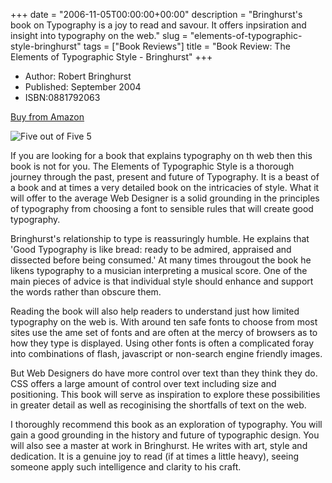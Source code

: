 +++
date = "2006-11-05T00:00:00+00:00"
description = "Bringhurst's book on Typography is a joy to read and savour. It offers inpsiration and insight into typography on the web."
slug = "elements-of-typographic-style-bringhurst"
tags = ["Book Reviews"]
title = "Book Review: The Elements of Typographic Style - Bringhurst"
+++

- Author: Robert Bringhurst
- Published: September 2004
- ISBN:0881792063

[Buy from Amazon](http://www.amazon.com/Elements-Typographic-Style-Robert-Bringhurst/dp/0881791326)

![Five out of Five](/images/books/five_stars.gif "Five out of Five")
<span class="rating">5</span>

If you are looking for a book that explains typography on th web then this book
is not for you. The Elements of Typographic Style is a thorough journey through
the past, present and future of Typography. It is a beast of a book and at times
a very detailed book on the intricacies of style. What it will offer to the
average Web Designer is a solid grounding in the principles of typography from
choosing a font to sensible rules that will create good typography.

Bringhurst's relationship to type is reassuringly humble. He explains that 'Good
Typography is like bread: ready to be admired, appraised and dissected before
being consumed.' At many times througout the book he likens typography to a
musician interpreting a musical score. One of the main pieces of advice is that
individual style should enhance and support the words rather than obscure them.

Reading the book will also help readers to understand just how limited
typography on the web is. With around ten safe fonts to choose from most sites
use the ame set of fonts and are often at the mercy of browsers as to how they
type is displayed. Using other fonts is often a complicated foray into
combinations of flash, javascript or non-search engine friendly images.

But Web Designers do have more control over text than they think they do. CSS
offers a large amount of control over text including size and positioning. This
book will serve as inspiration to explore these possibilities in greater detail
as well as recoginising the shortfalls of text on the web.

I thoroughly recommend this book as an exploration of typography. You will gain
a good grounding in the history and future of typographic design. You will also
see a master at work in Bringhurst. He writes with art, style and dedication. It
is a genuine joy to read (if at times a little heavy), seeing someone apply such
intelligence and clarity to his craft.
